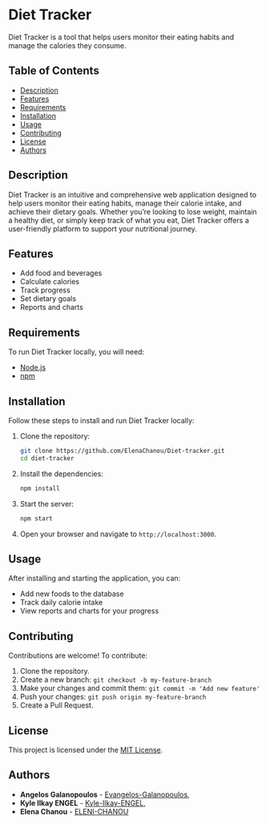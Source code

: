 # Diet Tracker

Diet Tracker is a tool that helps users monitor their eating habits and manage the calories they consume.

## Table of Contents

- [Description](#description)
- [Features](#features)
- [Requirements](#requirements)
- [Installation](#installation)
- [Usage](#usage)
- [Contributing](#contributing)
- [License](#license)
- [Authors](#authors)

## Description

Diet Tracker is an intuitive and comprehensive web application designed to help users monitor their eating habits, manage their calorie intake, and achieve their dietary goals. Whether you’re looking to lose weight, maintain a healthy diet, or simply keep track of what you eat, Diet Tracker offers a user-friendly platform to support your nutritional journey.

## Features

- Add food and beverages
- Calculate calories
- Track progress
- Set dietary goals
- Reports and charts

## Requirements

To run Diet Tracker locally, you will need:

- [Node.js](https://nodejs.org/)
- [npm](https://www.npmjs.com/)

## Installation

Follow these steps to install and run Diet Tracker locally:

1. Clone the repository:

    ```bash
    git clone https://github.com/ElenaChanou/Diet-tracker.git
    cd diet-tracker
    ```

2. Install the dependencies:

    ```bash
    npm install
    ```

3. Start the server:

    ```bash
    npm start
    ```

4. Open your browser and navigate to `http://localhost:3000`.

## Usage

After installing and starting the application, you can:

- Add new foods to the database
- Track daily calorie intake
- View reports and charts for your progress

## Contributing

Contributions are welcome! To contribute:

1. Clone the repository.
2. Create a new branch: `git checkout -b my-feature-branch`
3. Make your changes and commit them: `git commit -m 'Add new feature'`
4. Push your changes: `git push origin my-feature-branch`
5. Create a Pull Request.

## License

This project is licensed under the [MIT License](LICENSE).

## Authors

- **Angelos Galanopoulos** - [Evangelos-Galanopoulos](),
- **Kyle Ilkay ENGEL** - [Kyle-Ilkay-ENGEL](),
- **Elena Chanou** - [ELENI-CHANOU](https://github.com/ElenaChanou)